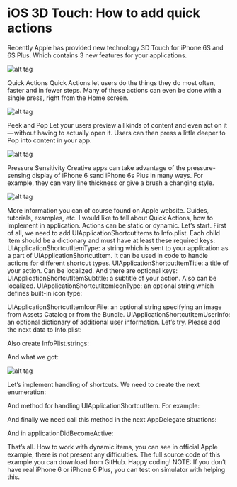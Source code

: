 # iOS 3D Touch: How to add quick actions

Recently Apple has provided new technology 3D Touch for iPhone 6S and 6S Plus. Which contains 3 new features for your applications.

![alt tag](https://raw.github.com/maximbilan/3D-Touch-Quick-Actions-Demo/master/img/1.png)

Quick Actions
Quick Actions let users do the things they do most often, faster and in fewer steps. Many of these actions can even be done with a single press, right from the Home screen.

![alt tag](https://raw.github.com/maximbilan/3D-Touch-Quick-Actions-Demo/master/img/2.png)

Peek and Pop
Let your users preview all kinds of content and even act on it — without having to actually open it. Users can then press a little deeper to Pop into content in your app.

![alt tag](https://raw.github.com/maximbilan/3D-Touch-Quick-Actions-Demo/master/img/3.png)

Pressure Sensitivity
Creative apps can take advantage of the pressure-sensing display of iPhone 6 sand iPhone 6s Plus in many ways. For example, they can vary line thickness or give a brush a changing style.

![alt tag](https://raw.github.com/maximbilan/3D-Touch-Quick-Actions-Demo/master/img/4.png)

More information you can of course found on Apple website. Guides, tutorials, examples, etc.
I would like to tell about Quick Actions, how to implement in application. Actions can be static or dynamic. Let’s start.
First of all, we need to add UIApplicationShortcutItems to Info.plist. Each child item should be a dictionary and must have at least these required keys:
UIApplicationShortcutItemType: a string which is sent to your application as a part of UIApplicationShortcutItem. It can be used in code to handle actions for different shortcut types.
UIApplicationShortcutItemTitle: a title of your action. Can be localized.
And there are optional keys:
UIApplicationShortcutItemSubtitle: a subtitle of your action. Also can be localized.
UIApplicationShortcutItemIconType: an optional string which defines built-in icon type:

UIApplicationShortcutItemIconFile: an optional string specifying an image from Assets Catalog or from the Bundle.
UIApplicationShortcutItemUserInfo: an optional dictionary of additional user information.
Let’s try. Please add the next data to Info.plist:

Also create InfoPlist.strings:

And what we got:

![alt tag](https://raw.github.com/maximbilan/3D-Touch-Quick-Actions-Demo/master/img/5.png)

Let’s implement handling of shortcuts. We need to create the next enumeration:

And method for handling UIApplicationShortcutItem. For example:

And finally we need call this method in the next AppDelegate situations:

And in applicationDidBecomeActive:

That’s all. How to work with dynamic items, you can see in official Apple example, there is not present any difficulties. The full source code of this example you can download from GitHub.
Happy coding!
NOTE: If you don’t have real iPhone 6 or iPhone 6 Plus, you can test on simulator with helping this.
